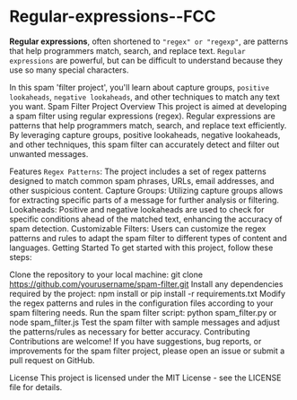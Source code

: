 # Regular-expressions--FCC
**Regular expressions**, often shortened to `"regex" or "regexp"`, are patterns that help programmers match, search, and replace text. `Regular expressions` are powerful, but can be difficult to understand because they use so many special characters.

In this spam 'filter project', you'll learn about capture groups, `positive lookaheads`, `negative lookaheads`, and other techniques to match any text you want.
Spam Filter Project
Overview
This project is aimed at developing a spam filter using regular expressions (regex). Regular expressions are patterns that help programmers match, search, and replace text efficiently. By leveraging capture groups, positive lookaheads, negative lookaheads, and other techniques, this spam filter can accurately detect and filter out unwanted messages.

Features
`Regex Patterns`: The project includes a set of regex patterns designed to match common spam phrases, URLs, email addresses, and other suspicious content.
Capture Groups: Utilizing capture groups allows for extracting specific parts of a message for further analysis or filtering.
Lookaheads: Positive and negative lookaheads are used to check for specific conditions ahead of the matched text, enhancing the accuracy of spam detection.
Customizable Filters: Users can customize the regex patterns and rules to adapt the spam filter to different types of content and languages.
Getting Started
To get started with this project, follow these steps:

Clone the repository to your local machine: git clone https://github.com/yourusername/spam-filter.git
Install any dependencies required by the project: npm install or pip install -r requirements.txt
Modify the regex patterns and rules in the configuration files according to your spam filtering needs.
Run the spam filter script: python spam_filter.py or node spam_filter.js
Test the spam filter with sample messages and adjust the patterns/rules as necessary for better accuracy.
Contributing
Contributions are welcome! If you have suggestions, bug reports, or improvements for the spam filter project, please open an issue or submit a pull request on GitHub.

License
This project is licensed under the MIT License - see the LICENSE file for details.
